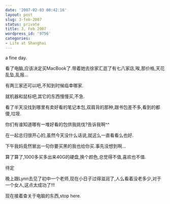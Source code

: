 ```yaml
---
date: '2007-02-03 00:42:16'
layout: post
slug: 3-feb-2007
status: private
title: 3, Feb 2007
wordpress_id: '9756'
categories:
- Life at Shanghai
---
```


a fine day.




看了电脑,应该决定买MacBook了.带着她去徐家汇逛了有七八家店,唉,那价格,天花乱坠,乱报...




有两三家还可以吧,不知到时候临幸哪家.




就机器和鼠标吧,其它的东西慢慢买,不急.




看了半天没找到哪里有卖好看的笔记本包,双肩背的那种,跟书包差不多,看到的都傻,垃圾.




你们有谁知道哪有一堆好看的包供我挑伐?告诉我啊^^




在一起总归很开心的,虽然今天没什么话说,就这么一直看看么也好.




下午我妈竟然冒出一句你要买黑的我也给你买.事先没想到啊...




算了算了,1000多买多出来40G的硬盘,换个颜色,总觉得不值,喜欢也不值.




待定







晚上跟Lynn去见了初中一个老师,现在小日子过得滋润了,人么看着没老多少,对于一个女人,这点太成功了!!!




现在接着查关于电脑的东西,stop here.
